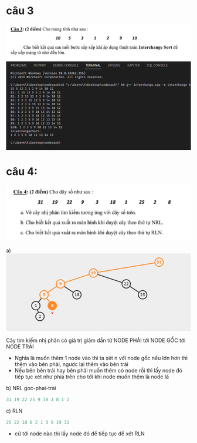 # câu 3

![](img/cau3.png)
![](img/cau3_dapan.png)

# câu 4:

![](img/cau4.png)

a)
![](img/aaa.png)

Cây tìm kiếm nhị phân có giá trị giảm dần từ NODE PHẢI tới NODE GỐC tới NODE TRÁI

- Nghĩa là muốn thêm 1 node vào thì ta xét n với node gốc nếu lớn hơn thì thêm vào bên phải, ngược lại thêm vào bên trái
- Nếu bên bên trái hay bên phải muốn thêm có node rồi thì lấy node đó tiếp tục xét như phía trên cho tới khi node muốn thêm là node lá

b) NRL goc-phai-trai

```cpp
31 19 22 25 9 18 3 8 1 2
```

c) RLN

```cpp
25 22 18 8 2 1 3 9 19 31
```

- cứ tới node nào thì lấy node đó để tiếp tục để xét RLN
